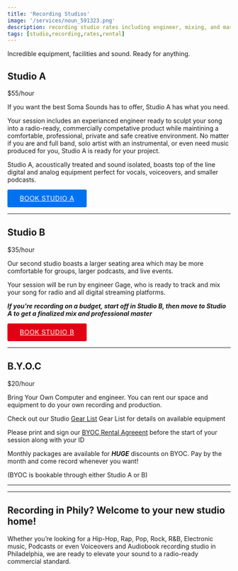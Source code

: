 ```yaml
---
title: 'Recording Studios'
image: '/services/noun_591323.png'
description: recording studio rates including engineer, mixing, and mastering during booked studio rental time.
tags: [studio,recording,rates,rental]
---
```

Incredible equipment, facilities and sound. Ready for anything.


## Studio A

$55/hour

If you want the best Soma Sounds has to offer, Studio A has what you need. 

Your session includes an experianced engineer ready to sculpt your song into a radio-ready, commercially competative product while maintining a comfortable, professional, private and safe creative environment. No matter if you are and full band, solo artist with an instrumental, or even need music produced for you, Studio A is ready for your project.

Studio A, acoustically treated and sound isolated, boasts top of the line digital and analog equipment perfect for vocals, voiceovers, and smaller podcasts.

<!-- Start Square Appointments Embed code --> <a target="_top" style=" background-color: #0072ee; color: white; height: 40px; text-transform: uppercase; font-family: 'Square Market', 'helvetica neue', helvetica, arial, sans-serif; letter-spacing: 1px; line-height: 38px; padding: 0 28px; border-radius: 3px; font-weight: 500; font-size: 14px; cursor: pointer; display: inline-block; " href="https://square.site/book/8GNV6PJ8WK7YH/studio-a-south-philly-philadelphia-pa">Book Studio A</a> <!-- End Square Appointments Embed code -->

- - -

## Studio B

$35/hour

Our second studio boasts a larger seating area which may be more comfortable for groups, larger podcasts, and live events. 

Your session will be run by engineer Gage, who is ready to track and mix your song for radio and all digital streaming platforms.

**_If you're recording on a budget, start off in Studio B, then move to Studio A to get a finalized mix and professional master_**

<!-- Start Square Appointments Embed code --> <a target="_top" style=" background-color: #E10015; color: white; height: 40px; text-transform: uppercase; font-family: 'Square Market', 'helvetica neue', helvetica, arial, sans-serif; letter-spacing: 1px; line-height: 38px; padding: 0 28px; border-radius: 3px; font-weight: 500; font-size: 14px; cursor: pointer; display: inline-block; " href="https://square.site/book/VC0MQHN4GS4ND/sls-studio-b-philadelphia-pa">Book Studio B</a> <!-- End Square Appointments Embed code -->

- - -

## B.Y.O.C

$20/hour

Bring Your Own Computer and engineer. You can rent our space and equipment to do your own recording and production.

Check out our Studio <a href="/services/10-gearlist" target="Gear List">Gear List</a> Gear List for details on available equipment

Please print and sign our <a href="/assets/documents/" download="BYOC_RENTAL_AGREEMENTv1.1.pdf" target="BYOC Rental Agreement">BYOC Rental Agreeent</a>  before the start of your session along with your ID



Monthly packages are available for **_HUGE_** discounts on BYOC. Pay by the month and come record whenever you want! 

(BYOC is bookable through either Studio A or B)

- - -
- - -

## Recording in Phily? Welcome to your new studio home!

Whether you’re looking for a Hip-Hop, Rap, Pop, Rock, R&B, Electronic music, Podcasts or even Voiceovers and Audiobook recording studio in Philadelphia, we are ready to elevate your sound to a radio-ready commercial standard.



